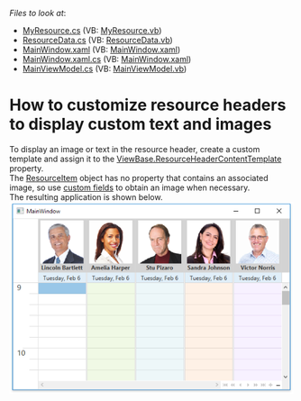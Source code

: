 <!-- default file list -->
*Files to look at*:

* [MyResource.cs](./CS/CustomResourceHeaderExample/Data/MyResource.cs) (VB: [MyResource.vb](./VB/CustomResourceHeaderExample/Data/MyResource.vb))
* [ResourceData.cs](./CS/CustomResourceHeaderExample/Data/ResourceData.cs) (VB: [ResourceData.vb](./VB/CustomResourceHeaderExample/Data/ResourceData.vb))
* [MainWindow.xaml](./CS/CustomResourceHeaderExample/MainWindow.xaml) (VB: [MainWindow.xaml](./VB/CustomResourceHeaderExample/MainWindow.xaml))
* [MainWindow.xaml.cs](./CS/CustomResourceHeaderExample/MainWindow.xaml.cs) (VB: [MainWindow.xaml](./VB/CustomResourceHeaderExample/MainWindow.xaml))
* [MainViewModel.cs](./CS/CustomResourceHeaderExample/ViewModels/MainViewModel.cs) (VB: [MainViewModel.vb](./VB/CustomResourceHeaderExample/ViewModels/MainViewModel.vb))
<!-- default file list end -->
# How to customize resource headers to display custom text and images 


To display an image or text in the resource header, create a custom template and assign it to the <a href="http://help.devexpress.com/#WPF/DevExpressXpfSchedulingViewBase_ResourceHeaderContentTemplatetopic">ViewBase.ResourceHeaderContentTemplate</a> property. <br>The <a href="http://help.devexpress.com/#WPF/clsDevExpressXpfSchedulingResourceItemtopic">ResourceItem</a> object has no property that contains an associated image, so use <a href="http://help.devexpress.com/#WPF/CustomDocument119962">custom fields</a> to obtain an image when necessary.<br>The resulting application is shown below.<br><img src="https://raw.githubusercontent.com/DevExpress-Examples/how-to-customize-resource-headers-to-display-custom-text-and-images-t603619/17.2.3+/media/56dddaff-fb22-4d7b-a86c-5aec44761374.png">

<br/>


